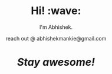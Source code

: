 ### 



<h1 align='center'> Hi! :wave:</h1>
<p align='center'>
I'm Abhishek.
</p>
<p align='center'> reach out @ abhishekmankie@gmail.com  </p>




</p>
<h1 align='center'><i>Stay awesome!</i></h1>
